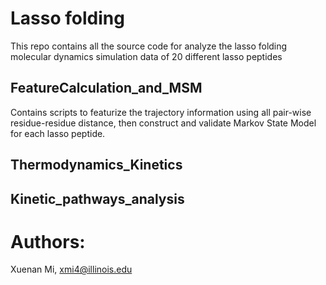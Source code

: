 # Lasso folding 
This repo contains all the source code for analyze the lasso folding molecular dynamics simulation data of 20 different lasso peptides
## FeatureCalculation_and_MSM
Contains scripts to featurize the trajectory information using all pair-wise residue-residue distance, then construct and validate Markov State Model for each lasso peptide.
## Thermodynamics_Kinetics
## Kinetic_pathways_analysis
# Authors:
Xuenan Mi,
xmi4@illinois.edu
